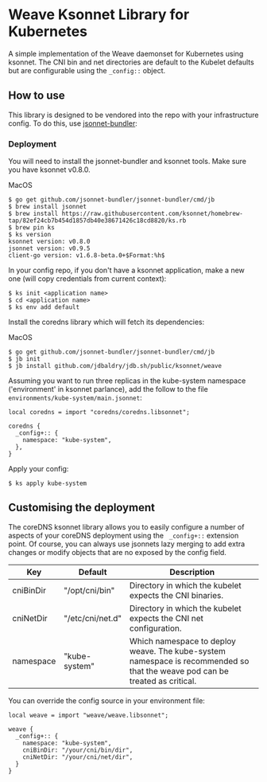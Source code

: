 # Weave Ksonnet Library for Kubernetes
A simple implementation of the Weave daemonset for Kubernetes using ksonnet. The CNI bin and net directories are default to the Kubelet defaults but are configurable using the `_config::` object.


## How to use

This library is designed to be vendored into the repo with your infrastructure config.
To do this, use [jsonnet-bundler](https://github.com/jsonnet-bundler/jsonnet-bundler):

### Deployment
You will need to install the jsonnet-bundler and ksonnet tools. Make sure you have ksonnet v0.8.0.

MacOS
```
$ go get github.com/jsonnet-bundler/jsonnet-bundler/cmd/jb
$ brew install jsonnet
$ brew install https://raw.githubusercontent.com/ksonnet/homebrew-tap/82ef24cb7b454d1857db40e38671426c18cd8820/ks.rb
$ brew pin ks
$ ks version
ksonnet version: v0.8.0
jsonnet version: v0.9.5
client-go version: v1.6.8-beta.0+$Format:%h$
```
In your config repo, if you don't have a ksonnet application, make a new one (will copy credentials from current context):

```
$ ks init <application name>
$ cd <application name>
$ ks env add default
```

Install the coredns library which will fetch its dependencies:

MacOS
```
$ go get github.com/jsonnet-bundler/jsonnet-bundler/cmd/jb
$ jb init
$ jb install github.com/jdbaldry/jdb.sh/public/ksonnet/weave

```

Assuming you want to run three replicas in the kube-system namespace ('environment' in ksonnet parlance), add the follow to the file `environments/kube-system/main.jsonnet`:

```
local coredns = import "coredns/coredns.libsonnet";

coredns {
  _config+:: {
    namespace: "kube-system",
  },
}
```

Apply your config:

```
$ ks apply kube-system
```

## Customising the deployment

The coreDNS ksonnet library allows you to easily configure a number of aspects of your coreDNS deployment using the ` _config+::` extension point. Of course, you can always use jsonnets lazy merging to add extra changes or modify objects that are no exposed by the config field.

| Key | Default | Description |
| --- | ------- | ----------- |
| cniBinDir | "/opt/cni/bin" | Directory in which the kubelet expects the CNI binaries. |
| cniNetDir | "/etc/cni/net.d" | Directory in which the kubelet expects the CNI net configuration. |
| namespace | "kube-system" | Which namespace to deploy weave. The kube-system namespace is recommended so that the weave pod can be treated as critical. |

You can override the config source in your environment file:
```
local weave = import "weave/weave.libsonnet";

weave {
  _config+:: {
    namespace: "kube-system",
    cniBinDir: "/your/cni/bin/dir",
    cniNetDir: "/your/cni/net/dir",
  }
}
